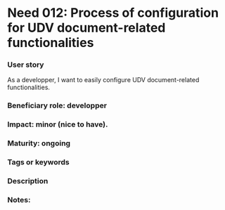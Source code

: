 # Need 012: Process of configuration for UDV document-related functionalities 

### User story
As a developper, I want to easily configure UDV document-related functionalities. 

### Beneficiary role: developper

### Impact: minor (nice to have).

### Maturity: ongoing


### Tags or keywords

### Description



### Notes:
